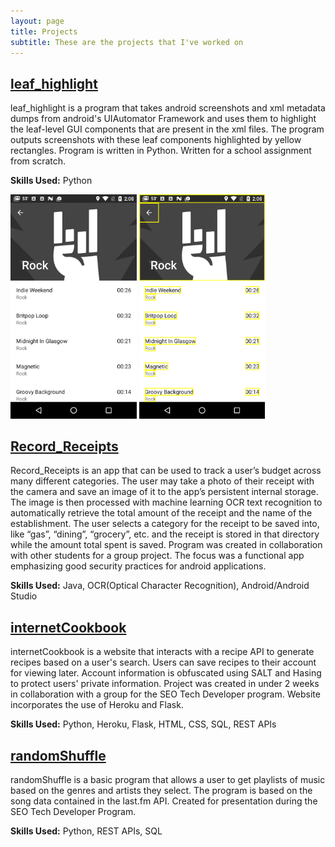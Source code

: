 ```yaml
---
layout: page
title: Projects
subtitle: These are the projects that I've worked on
---
```


## [leaf_highlight](https://github.com/dice43/leaf_highlight)
leaf_highlight is a program that takes android screenshots and xml metadata dumps from android's UIAutomator Framework and uses them to highlight the leaf-level GUI components that are present in the xml files. The program outputs screenshots with these leaf components highlighted by yellow rectangles. Program is written in Python. Written for a school assignment from scratch.

**Skills Used:** Python

<img src="/assets/img/com.apalon.ringtones.png" alt="input" style="width:40%"> <img src="/assets/img/com.apalon.ringtones_out.png" alt="output" style="width:40%">

## [Record_Receipts](https://github.com/dice43/Record_Receipts)
Record_Receipts is an app that can be used to track a user’s budget across many different categories. The user may take a photo of their receipt with the camera and save an image of it to the app’s persistent internal storage. The image is then processed with machine learning OCR text recognition to automatically retrieve the total amount of the receipt and the name of the establishment. The user selects a category for the receipt to be saved into, like “gas”, “dining”, “grocery”, etc. and the receipt is stored in that directory while the amount total spent is saved. Program was created in collaboration with other students for a group project. The focus was a functional app emphasizing good security practices for android applications.

**Skills Used:** Java, OCR(Optical Character Recognition), Android/Android Studio

## [internetCookbook](https://github.com/dice43/internetCookbook)
internetCookbook is a website that interacts with a recipe API to generate recipes based on a user's search. Users can save recipes to their account for viewing later. Account information is obfuscated using SALT and Hasing to protect users' private information. Project was created in under 2 weeks in collaboration with a group for the SEO Tech Developer program. Website incorporates the use of Heroku and Flask. 

**Skills Used:** Python, Heroku, Flask, HTML, CSS, SQL, REST APIs

## [randomShuffle](https://github.com/dice43/randomShuffle)
randomShuffle is a basic program that allows a user to get playlists of music based on the genres and artists they select. The program is based on the song data contained in the last.fm API. Created for presentation during the SEO Tech Developer Program.

**Skills Used:** Python, REST APIs, SQL